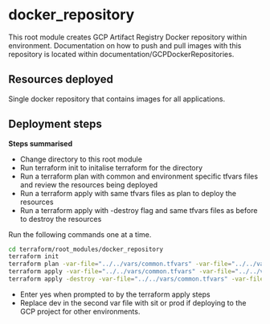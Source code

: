 # docker_repository
This root module creates GCP Artifact Registry Docker repository within environment. Documentation on how to push and pull images with this repository is located within documentation/GCPDockerRepositories.

## Resources deployed
Single docker repository that contains images for all applications.

## Deployment steps

<b>Steps summarised</b>
* Change directory to this root module
* Run terraform init to initalise terraform for the directory
* Run a terraform plan with common and environment specific tfvars files and review the resources being deployed
* Run a terraform apply with same tfvars files as plan to deploy the resources
* Run a terraform apply with -destroy flag and same tfvars files as before to destroy the resources

Run the following commands one at a time.

```bash
cd terraform/root_modules/docker_repository
terraform init
terraform plan -var-file="../../vars/common.tfvars" -var-file="../../vars/dev.tfvars"
terraform apply -var-file="../../vars/common.tfvars" -var-file="../../vars/dev.tfvars"
terraform apply -destroy -var-file="../../vars/common.tfvars" -var-file="../../vars/dev.tfvars"
```

* Enter yes when prompted to by the terraform apply steps
* Replace dev in the second var file with sit or prod if deploying to the GCP project for other environments.
